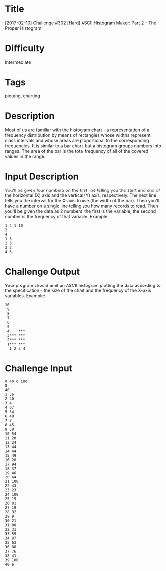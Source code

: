 # Title

[2017-02-10] Challenge #302 [Hard] ASCII Histogram Maker: Part 2 - The Proper Histogram

# Difficulty

Intermediate

# Tags

plotting, charting

# Description

Most of us are familiar with the histogram chart - a representation of a frequency distribution by means of rectangles whose widths represent class intervals and whose areas are proportional to the corresponding frequencies. It is similar to a bar chart, but a histogram groups numbers into ranges. The area of the bar is the total frequency of all of the covered values in the range. 

# Input Description

You'll be given four numbers on the first line telling you the start and end of the horizontal (X) axis and the vertical (Y) axis, respectively. The next line tells you the interval for the X-axis to use (the width of the bar). Then you'll have a number on a single line telling you how many records to read. Then you'll be given the data as 2 numbers: the first is the variable, the second number is the frequency of that variable. Example:

	1 4 1 10
	2
	4
	1 3
	2 3
	3 2
	4 6

# Challenge Output

Your program should emit an ASCII histogram plotting the data according to the specification - the size of the chart and the frequency of the X-axis variables. Example:

	10
	 9
	 8
	 7
	 6
	 5
	 4    ***
	 3*** ***
	 2*** ***
	 1*** ***
	  1 2 3 4

# Challenge Input

	0 40 0 100
	8
	40
	1 56
	2 40
	3 4
	4 67
	5 34
	6 48
	7 7
	8 45
	9 50
	10 54
	11 20
	12 24
	13 44
	14 44
	15 49
	16 28
	17 94
	18 37
	19 46
	20 64
	21 100
	22 43
	23 23
	24 100
	25 15
	26 81
	27 19
	28 92
	29 9
	30 21
	31 88
	32 31
	33 55
	34 87
	35 63
	36 88
	37 76
	38 41
	39 100
	40 6

